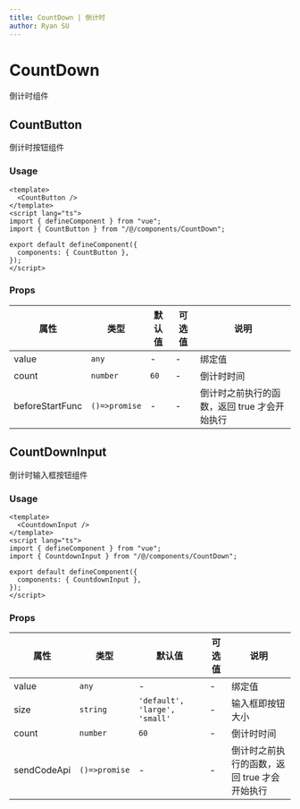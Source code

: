 ```yaml
---
title: CountDown | 倒计时
author: Ryan SU
---
```


# CountDown

倒计时组件

## CountButton

倒计时按钮组件

### Usage

```vue
<template>
  <CountButton />
</template>
<script lang="ts">
import { defineComponent } from "vue";
import { CountButton } from "/@/components/CountDown";

export default defineComponent({
  components: { CountButton },
});
</script>
```

### Props

| 属性            | 类型          | 默认值 | 可选值 | 说明                                         |
| --------------- | ------------- | ------ | ------ | -------------------------------------------- |
| value           | `any`         | -      | -      | 绑定值                                       |
| count           | `number`      | `60`   | -      | 倒计时时间                                   |
| beforeStartFunc | `()=>promise` | -      | -      | 倒计时之前执行的函数，返回 true 才会开始执行 |

## CountDownInput

倒计时输入框按钮组件

### Usage

```vue
<template>
  <CountdownInput />
</template>
<script lang="ts">
import { defineComponent } from "vue";
import { CountdownInput } from "/@/components/CountDown";

export default defineComponent({
  components: { CountdownInput },
});
</script>
```

### Props

| 属性        | 类型          | 默认值                        | 可选值 | 说明                                         |
| ----------- | ------------- | ----------------------------- | ------ | -------------------------------------------- |
| value       | `any`         | -                             | -      | 绑定值                                       |
| size        | `string`      | `'default', 'large', 'small'` | -      | 输入框即按钮大小                             |
| count       | `number`      | `60`                          | -      | 倒计时时间                                   |
| sendCodeApi | `()=>promise` | -                             | -      | 倒计时之前执行的函数，返回 true 才会开始执行 |
